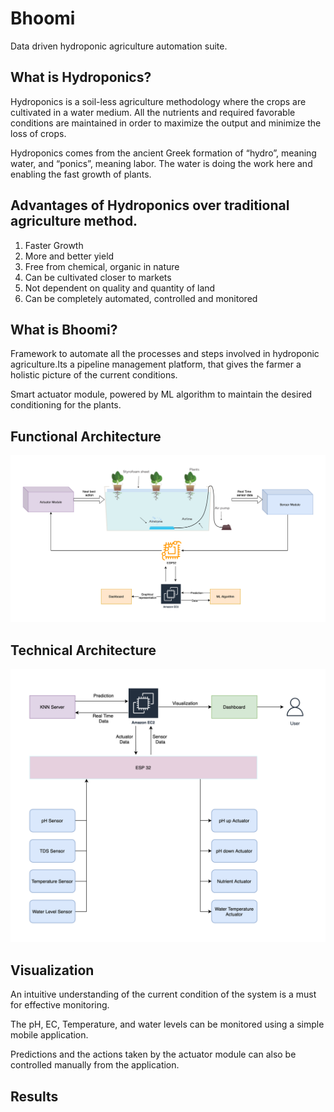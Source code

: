 # Bhoomi
Data driven hydroponic agriculture automation suite.

## What is Hydroponics?
Hydroponics is a soil-less agriculture methodology where the crops are cultivated in a water medium. All the nutrients and required favorable conditions are maintained in order to maximize the output and minimize the loss of crops.

Hydroponics comes from the ancient Greek formation of “hydro”, meaning water, and “ponics”, meaning labor. The water is doing the work here and enabling the fast growth of plants.

## Advantages of Hydroponics over traditional agriculture method.
1. Faster Growth
2. More and better yield
3. Free from chemical, organic in nature
4. Can be cultivated closer to markets
5. Not dependent on quality and quantity of land
6. Can be completely automated, controlled and monitored

## What is Bhoomi?

Framework to automate all the processes and steps involved in hydroponic agriculture.Its a pipeline management platform, that gives the farmer a holistic picture of the current conditions.

Smart actuator module, powered by ML algorithm to maintain the desired conditioning for the plants.

## Functional Architecture
![Bhoomi Functional Architecture](https://github.com/arpitkjain7/bhoomi/blob/c3e34703a51c88f2be4f4753b17582b1da232b35/bhoomi-Functional-architecture.png)

## Technical Architecture
![Bhoomi Technical Architecture](https://github.com/arpitkjain7/bhoomi/blob/54e92e03f20fd6685a221fb7a5f974e9d0752584/bhoomi-Technical-architecture.png)

## Visualization

An intuitive understanding of the current condition of the system is a must for effective monitoring.

The pH, EC, Temperature, and water levels can be monitored using a simple mobile application.

Predictions and the actions taken by the actuator module can also be controlled manually from the application.

## Results
